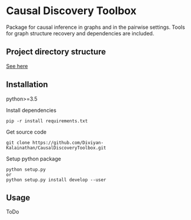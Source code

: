 # Causal Discovery Toolbox

Package for causal inference in graphs and in the pairwise settings. Tools for graph structure recovery and dependencies are included. 

## Project directory structure

[See here](Specifications.md)

## Installation

python>=3.5

Install dependencies 
``` 
pip -r install requirements.txt
```

Get source code
```
git clone https://github.com/Diviyan-Kalainathan/CausalDiscoveryToolbox.git
```

Setup python package
```
python setup.py
or
python setup.py install develop --user
```

## Usage

ToDo
